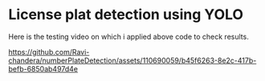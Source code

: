 # License plat detection using YOLO
Here is the testing video on which i applied above code to check results.



https://github.com/Ravi-chandera/numberPlateDetection/assets/110690059/b45f6263-8e2c-417b-befb-6850ab497d4e


